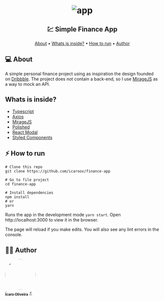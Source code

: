<h1 align="center">
    <img alt="app" src="https://res.cloudinary.com/ddi5agea1/image/upload/v1616081226/mockuper_hmtaod.png" />
</h1>

<h2 align="center"> 
	💹 Simple Finance App
</h2>

<p align="center">
 <a href="#-about">About</a> •
 <a href="#-whats-is-inside">Whats is inside?</a> •
 <a href="#-how-to-run">How to run</a> •
 <a href="#-author">Author</a>
</p>

## 💻 About

A simple personal finance project using as inspiration the design founded on [Dribbble](https://dribbble.com/shots/14831798-Glassmorphism-Big-Sur-Creative-Cloud-App-Redesign).
The project does not contain a back-end, so I use [MirageJS](https://miragejs.com/) as a way to mock an API.

## Whats is inside?

- [Typescript](https://www.typescriptlang.org/)
- [Axios](https://github.com/axios/axios)
- [MirageJS](https://miragejs.com/)
- [Polished](https://polished.js.org/)
- [React Modal](https://github.com/reactjs/react-modal)
- [Styled Components](https://styled-components.com/)

## ⚡ How to run

```
# Clone this repo
git clone https://github.com/icaroov/finance-app

# Go to file project
cd finance-app

# Install dependencies
npm install
# or
yarn
```

Runs the app in the development mode `yarn start`.
Open http://localhost:3000 to view it in the browser.

The page will reload if you make edits.
You will also see any lint errors in the console.

## 👨‍💻 Author

<a href="https://github.com/icaroov">
 <img style="border-radius: 50%;" src="https://avatars.githubusercontent.com/u/20347877?s=460&u=85f5e8a7d10a74a188284027280d8e2e374f17b1&v=4" width="100px;" alt=""/>
 <br />
 <sub><b>Ícaro Oliveira</b></sub></a> <a href="https://github.com/icaroov" title="Rocketseat">⚡</a>
 <br />
